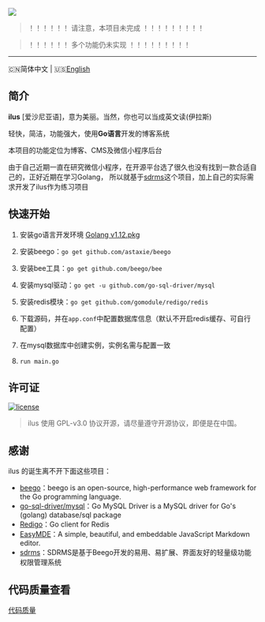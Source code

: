 ![](http://image.igerm.cn/img/20190325095035.png)

> ！！！！！！  请注意，本项目未完成  ！！！！！！！！！

> ！！！！！！    多个功能仍未实现  ！！！！！！！！！

------------------------------
🇨🇳简体中文 | 🇺🇸[English](README-en_US.md)

## 简介

**ilus** [爱沙尼亚语]，意为美丽。当然，你也可以当成英文读(伊拉斯)

轻快，简洁，功能强大，使用**Go语言**开发的博客系统

本项目的功能定位为博客、CMS及微信小程序后台

由于自己近期一直在研究微信小程序，在开源平台选了很久也没有找到一款合适自己的，正好近期在学习Golang，
所以就基于[sdrms](https://github.com/lhtzbj12/sdrms)这个项目，加上自己的实际需求开发了ilus作为练习项目


## 快速开始

1. 安装go语言开发环境 [Golang v1.12.pkg](https://dl.google.com/go/go1.12.darwin-amd64.pkg)

2. 安装beego：`go get github.com/astaxie/beego`

3. 安装bee工具：`go get github.com/beego/bee`

4. 安装mysql驱动：`go get -u github.com/go-sql-driver/mysql`

5. 安装redis模块：`go get github.com/gomodule/redigo/redis`

6. 下载源码，并在`app.conf`中配置数据库信息（默认不开启redis缓存、可自行配置）

7. 在mysql数据库中创建实例，实例名需与配置一致

8. `run main.go`

## 许可证

[![license](https://img.shields.io/github/license/ruibaby/halo.svg?style=flat-square)](https://github.com/ruibaby/halo/blob/master/LICENSE)

> ilus 使用 GPL-v3.0 协议开源，请尽量遵守开源协议，即便是在中国。

## 感谢

ilus 的诞生离不开下面这些项目：

- [beego](https://github.com/astaxie/beego)：beego is an open-source, high-performance web framework for the Go programming language. 
- [go-sql-driver/mysql](https://github.com/go-sql-driver/mysql)：Go MySQL Driver is a MySQL driver for Go's (golang) database/sql package
- [Redigo](https://github.com/gomodule/redigo)：Go client for Redis
- [EasyMDE](https://github.com/Ionaru/easy-markdown-editor)：A simple, beautiful, and embeddable JavaScript Markdown editor.
- [sdrms](https://github.com/lhtzbj12/sdrms)：SDRMS是基于Beego开发的易用、易扩展、界面友好的轻量级功能权限管理系统


## 代码质量查看
[代码质量](https://goreportcard.com/report/github.com/wellmoonloft/ilus)

